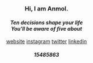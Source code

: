 
<!--
**ish-u/ish-u** is a ✨ _special_ ✨ repository because its `README.md` (this file) appears on your GitHub profile.

Here are some ideas to get you started:

- 🔭 I’m currently working on ...
- 🌱 I’m currently learning ...
- 👯 I’m looking to collaborate on ...
- 🤔 I’m looking for help with ...
- 💬 Ask me about ...
- 📫 How to reach me: ...
- 😄 Pronouns: ...
- ⚡ Fun fact: ...
-->

<h3 align="center">Hi, I am Anmol.</h3>
<!--  <p align="center">
   <img height="360" src="https://media1.tenor.com/images/e21dfbe054e5113da3f120de3a61688f/tenor.gif"></img>
</p> -->

<h4 align="center">
  <em>
   Ten decisions shape your life
   <br/>
   You'll be aware of five about
  </em>
</h4>


<p align="center">
 <a href="https://anmol.ninja/">website</a>
 <a href="https://www.instagram.com/anmol_dot_ninja/">instagram</a>
 <a href="https://twitter.com/anmol_dot_ninja">twitter</a>  
 <a href="https://www.linkedin.com/in/anmolgupta0/">linkedin</a>
</p>



<h5 align="center">
  15485863
</h5>






